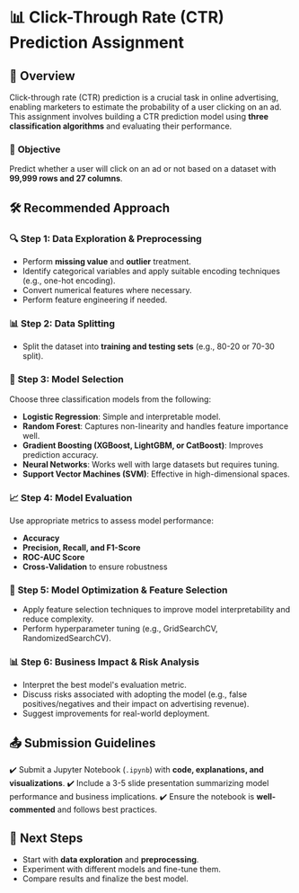 # 📊 Click-Through Rate (CTR) Prediction Assignment

## 📌 Overview
Click-through rate (CTR) prediction is a crucial task in online advertising, enabling marketers to estimate the probability of a user clicking on an ad. This assignment involves building a CTR prediction model using **three classification algorithms** and evaluating their performance.

### 🎯 **Objective**
Predict whether a user will click on an ad or not based on a dataset with **99,999 rows and 27 columns**. 

## 🛠️ **Recommended Approach**
### 🔍 **Step 1: Data Exploration & Preprocessing**
- Perform **missing value** and **outlier** treatment.
- Identify categorical variables and apply suitable encoding techniques (e.g., one-hot encoding).
- Convert numerical features where necessary.
- Perform feature engineering if needed.

### 📊 **Step 2: Data Splitting**
- Split the dataset into **training and testing sets** (e.g., 80-20 or 70-30 split).

### 🤖 **Step 3: Model Selection**
Choose three classification models from the following:
- **Logistic Regression**: Simple and interpretable model.
- **Random Forest**: Captures non-linearity and handles feature importance well.
- **Gradient Boosting (XGBoost, LightGBM, or CatBoost)**: Improves prediction accuracy.
- **Neural Networks**: Works well with large datasets but requires tuning.
- **Support Vector Machines (SVM)**: Effective in high-dimensional spaces.

### 📈 **Step 4: Model Evaluation**
Use appropriate metrics to assess model performance:
- **Accuracy**
- **Precision, Recall, and F1-Score**
- **ROC-AUC Score**
- **Cross-Validation** to ensure robustness

### 🔬 **Step 5: Model Optimization & Feature Selection**
- Apply feature selection techniques to improve model interpretability and reduce complexity.
- Perform hyperparameter tuning (e.g., GridSearchCV, RandomizedSearchCV).

### 📊 **Step 6: Business Impact & Risk Analysis**
- Interpret the best model's evaluation metric.
- Discuss risks associated with adopting the model (e.g., false positives/negatives and their impact on advertising revenue).
- Suggest improvements for real-world deployment.

## 📤 **Submission Guidelines**
✔️ Submit a Jupyter Notebook (`.ipynb`) with **code, explanations, and visualizations**.
✔️ Include a 3-5 slide presentation summarizing model performance and business implications.
✔️ Ensure the notebook is **well-commented** and follows best practices.

## 🚀 **Next Steps**
- Start with **data exploration** and **preprocessing**.
- Experiment with different models and fine-tune them.
- Compare results and finalize the best model.
